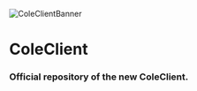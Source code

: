 ![ColeClientBanner](https://lolcatz.de/cc_assets/github/ColeClientBanner.png)
# ColeClient
### Official repository of the new ColeClient.
